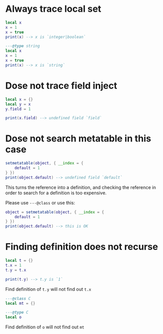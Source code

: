 # Always trace local set

```lua
local x
x = 1
x = true
print(x) --> x is `integer|boolean`
```

```lua
---@type string
local x
x = 1
x = true
print(x) --> x is `string`
```

# Dose not trace field inject

```lua
local x = {}
local y = x
y.field = 1

print(x.field) --> undefined field `field`
```

# Dose not search metatable in this case

```lua
setmetatable(object, { __index = {
    default = 1
} })
print(object.default) --> undefined field `default`
```

This turns the reference into a definition, and checking the reference in order to search for a definition is too expensive.

Please use `---@class` or use this:

```lua
object = setmetatable(object, { __index = {
    default = 1
} })
print(object.default) --> this is OK
```

# Finding definition does not recurse

```lua
local t = {}
t.x = 1
t.y = t.x

print(t.y) --> t.y is `1`
```

Find definition of `t.y` will not find out `t.x`

```lua
---@class C
local mt = {}

---@type C
local o
```

Find definition of `o` will not find out `mt`
